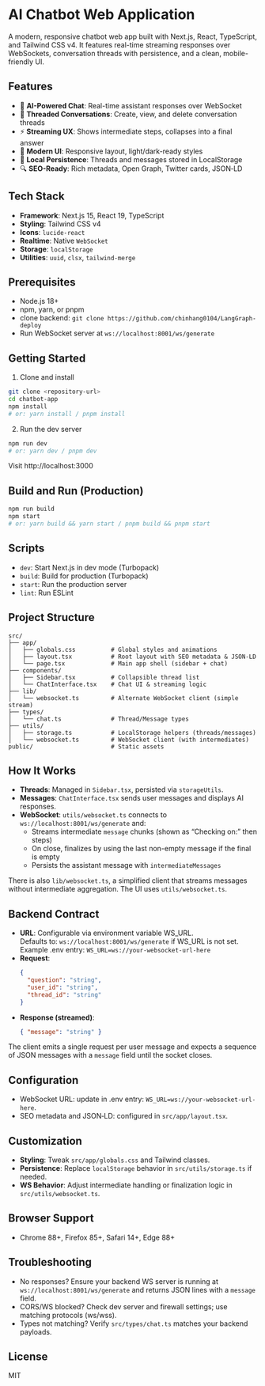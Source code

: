 # AI Chatbot Web Application

A modern, responsive chatbot web app built with Next.js, React, TypeScript, and Tailwind CSS v4. It features real-time streaming responses over WebSockets, conversation threads with persistence, and a clean, mobile-friendly UI.

## Features

- 🤖 **AI-Powered Chat**: Real-time assistant responses over WebSocket
- 🧵 **Threaded Conversations**: Create, view, and delete conversation threads
- ⚡ **Streaming UX**: Shows intermediate steps, collapses into a final answer
- 🎨 **Modern UI**: Responsive layout, light/dark-ready styles
- 💾 **Local Persistence**: Threads and messages stored in LocalStorage
- 🔍 **SEO-Ready**: Rich metadata, Open Graph, Twitter cards, JSON‑LD

## Tech Stack

- **Framework**: Next.js 15, React 19, TypeScript
- **Styling**: Tailwind CSS v4
- **Icons**: `lucide-react`
- **Realtime**: Native `WebSocket`
- **Storage**: `localStorage`
- **Utilities**: `uuid`, `clsx`, `tailwind-merge`

## Prerequisites

- Node.js 18+
- npm, yarn, or pnpm
- clone backend: `git clone https://github.com/chinhang0104/LangGraph-deploy`
- Run WebSocket server at `ws://localhost:8001/ws/generate`

## Getting Started

1) Clone and install

```bash
git clone <repository-url>
cd chatbot-app
npm install
# or: yarn install / pnpm install
```

2) Run the dev server

```bash
npm run dev
# or: yarn dev / pnpm dev
```

Visit http://localhost:3000

## Build and Run (Production)

```bash
npm run build
npm start
# or: yarn build && yarn start / pnpm build && pnpm start
```

## Scripts

- `dev`: Start Next.js in dev mode (Turbopack)
- `build`: Build for production (Turbopack)
- `start`: Run the production server
- `lint`: Run ESLint

## Project Structure

```
src/
├── app/
│   ├── globals.css          # Global styles and animations
│   ├── layout.tsx           # Root layout with SEO metadata & JSON-LD
│   └── page.tsx             # Main app shell (sidebar + chat)
├── components/
│   ├── Sidebar.tsx          # Collapsible thread list
│   └── ChatInterface.tsx    # Chat UI & streaming logic
├── lib/
│   └── websocket.ts         # Alternate WebSocket client (simple stream)
├── types/
│   └── chat.ts              # Thread/Message types
├── utils/
│   ├── storage.ts           # LocalStorage helpers (threads/messages)
│   └── websocket.ts         # WebSocket client (with intermediates)
public/                      # Static assets
```

## How It Works

- **Threads**: Managed in `Sidebar.tsx`, persisted via `storageUtils`.
- **Messages**: `ChatInterface.tsx` sends user messages and displays AI responses.
- **WebSocket**: `utils/websocket.ts` connects to `ws://localhost:8001/ws/generate` and:
  - Streams intermediate `message` chunks (shown as “Checking on:” then steps)
  - On close, finalizes by using the last non-empty message if the final is empty
  - Persists the assistant message with `intermediateMessages`

There is also `lib/websocket.ts`, a simplified client that streams messages without intermediate aggregation. The UI uses `utils/websocket.ts`.

## Backend Contract

- **URL**:
Configurable via environment variable WS_URL.  
Defaults to: `ws://localhost:8001/ws/generate` if WS_URL is not set.  
Example .env entry: `WS_URL=ws://your-websocket-url-here`
- **Request**:
  ```json
  {
    "question": "string",
    "user_id": "string",
    "thread_id": "string"
  }
  ```
- **Response (streamed)**:
  ```json
  { "message": "string" }
  ```

The client emits a single request per user message and expects a sequence of JSON messages with a `message` field until the socket closes.

## Configuration

- WebSocket URL: update in .env entry: `WS_URL=ws://your-websocket-url-here`.
- SEO metadata and JSON‑LD: configured in `src/app/layout.tsx`.

## Customization

- **Styling**: Tweak `src/app/globals.css` and Tailwind classes.
- **Persistence**: Replace `localStorage` behavior in `src/utils/storage.ts` if needed.
- **WS Behavior**: Adjust intermediate handling or finalization logic in `src/utils/websocket.ts`.

## Browser Support

- Chrome 88+, Firefox 85+, Safari 14+, Edge 88+

## Troubleshooting

- No responses? Ensure your backend WS server is running at `ws://localhost:8001/ws/generate` and returns JSON lines with a `message` field.
- CORS/WS blocked? Check dev server and firewall settings; use matching protocols (ws/wss).
- Types not matching? Verify `src/types/chat.ts` matches your backend payloads.

## License

MIT
